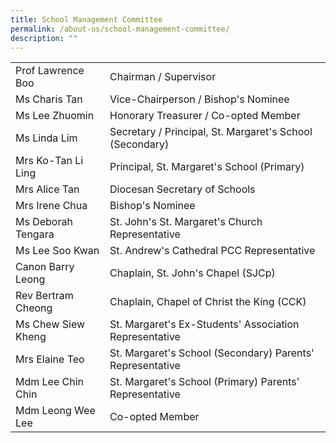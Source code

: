 ```yaml
---
title: School Management Committee
permalink: /about-us/school-management-committee/
description: ""
---
```

| | |
|---|---|
| Prof Lawrence Boo | Chairman / Supervisor |
| Ms Charis Tan  | Vice-Chairperson / Bishop's Nominee |
| Ms Lee Zhuomin | Honorary Treasurer / Co-opted Member |
| Ms Linda Lim | Secretary / Principal, St. Margaret's School (Secondary) |
| Mrs Ko-Tan Li Ling | Principal, St. Margaret's School (Primary) |
| Mrs Alice Tan | Diocesan Secretary of Schools |
| Mrs Irene Chua | Bishop's Nominee |
| Ms Deborah Tengara | St. John's St. Margaret's Church Representative |
| Ms Lee Soo Kwan | St. Andrew's Cathedral PCC Representative |
| Canon Barry Leong | Chaplain, St. John's Chapel (SJCp) |
| Rev Bertram Cheong | Chaplain, Chapel of Christ the King (CCK)
| Ms Chew Siew Kheng | St. Margaret's Ex-Students' Association Representative
| Mrs Elaine Teo | St. Margaret's School (Secondary) Parents' Representative |
| Mdm Lee Chin Chin | St. Margaret's School (Primary) Parents' Representative
| Mdm Leong Wee Lee | Co-opted Member
